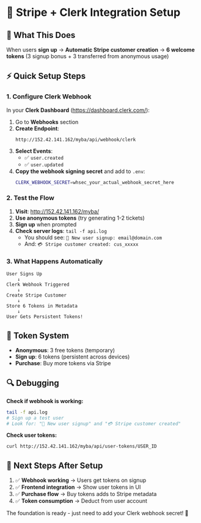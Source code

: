 # 🔗 Stripe + Clerk Integration Setup

## 🎯 What This Does

When users **sign up** → **Automatic Stripe customer creation** → **6 welcome tokens** (3 signup bonus + 3 transferred from anonymous usage)

## ⚡ Quick Setup Steps

### 1. Configure Clerk Webhook

In your **Clerk Dashboard** (https://dashboard.clerk.com/):

1. Go to **Webhooks** section
2. **Create Endpoint**: 
   ```
   http://152.42.141.162/myba/api/webhook/clerk
   ```
3. **Select Events**: 
   - ✅ `user.created` 
   - ✅ `user.updated`
4. **Copy the webhook signing secret** and add to `.env`:
   ```bash
   CLERK_WEBHOOK_SECRET=whsec_your_actual_webhook_secret_here
   ```

### 2. Test the Flow

1. **Visit**: http://152.42.141.162/myba/
2. **Use anonymous tokens** (try generating 1-2 tickets)  
3. **Sign up** when prompted
4. **Check server logs**: `tail -f api.log`
   - You should see: `👤 New user signup: email@domain.com`
   - And: `💳 Stripe customer created: cus_xxxxx`

### 3. What Happens Automatically

```mermaid
User Signs Up
    ↓
Clerk Webhook Triggered
    ↓  
Create Stripe Customer
    ↓
Store 6 Tokens in Metadata
    ↓
User Gets Persistent Tokens!
```

## 🎫 Token System

- **Anonymous**: 3 free tokens (temporary)
- **Sign up**: 6 tokens (persistent across devices)
- **Purchase**: Buy more tokens via Stripe

## 🔍 Debugging

**Check if webhook is working:**
```bash
tail -f api.log
# Sign up a test user
# Look for: "👤 New user signup" and "💳 Stripe customer created"
```

**Check user tokens:**
```bash
curl http://152.42.141.162/myba/api/user-tokens/USER_ID
```

## 🚀 Next Steps After Setup

1. ✅ **Webhook working** → Users get tokens on signup
2. ✅ **Frontend integration** → Show user tokens in UI  
3. ✅ **Purchase flow** → Buy tokens adds to Stripe metadata
4. ✅ **Token consumption** → Deduct from user account

The foundation is ready - just need to add your Clerk webhook secret! 🎉